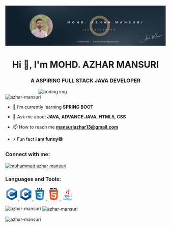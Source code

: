 ![logo](https://github.com/Azhar-Mansuri/Azhar-Mansuri/blob/main/Banner.png)
<h1 align="center">Hi 👋, I'm MOHD. AZHAR MANSURI</h1>
<h3 align="center">A ASPIRING FULL STACK JAVA DEVELOPER</h3>
<img align="right" alt="coding img" width="400"  src="https://miro.medium.com/v2/resize:fit:1360/0*7Q3yvSIv_t0ioJ-Z.gif" alt="">

<p align="left"> <img src="https://komarev.com/ghpvc/?username=azhar-mansuri&label=Profile%20views&color=0e75b6&style=flat" alt="azhar-mansuri" /> </p>

- 🌱 I’m currently learning **SPRING BOOT**

- 💬 Ask me about **JAVA, ADVANCE JAVA, HTML5, CSS**

- 📫 How to reach me **mansuriazhar13@gmail.com**

- ⚡ Fun fact **I am funny😅**

<h3 align="left">Connect with me:</h3>
<p align="left">
<a href="https://linkedin.com/in/mohammad azhar mansuri" target="blank"><img align="center" src="https://raw.githubusercontent.com/rahuldkjain/github-profile-readme-generator/master/src/images/icons/Social/linked-in-alt.svg" alt="mohammad azhar mansuri" height="30" width="40" /></a>
</p>

<h3 align="left">Languages and Tools:</h3>
<p align="left"> <a href="https://www.cprogramming.com/" target="_blank" rel="noreferrer"> <img src="https://raw.githubusercontent.com/devicons/devicon/master/icons/c/c-original.svg" alt="c" width="40" height="40"/> </a> <a href="https://www.w3schools.com/cpp/" target="_blank" rel="noreferrer"> <img src="https://raw.githubusercontent.com/devicons/devicon/master/icons/cplusplus/cplusplus-original.svg" alt="cplusplus" width="40" height="40"/> </a> <a href="https://www.w3schools.com/css/" target="_blank" rel="noreferrer"> <img src="https://raw.githubusercontent.com/devicons/devicon/master/icons/css3/css3-original-wordmark.svg" alt="css3" width="40" height="40"/> </a> <a href="https://www.w3.org/html/" target="_blank" rel="noreferrer"> <img src="https://raw.githubusercontent.com/devicons/devicon/master/icons/html5/html5-original-wordmark.svg" alt="html5" width="40" height="40"/> </a> <a href="https://www.java.com" target="_blank" rel="noreferrer"> <img src="https://raw.githubusercontent.com/devicons/devicon/master/icons/java/java-original.svg" alt="java" width="40" height="40"/> </a> </p>

<p><img align="left" src="https://github-readme-stats.vercel.app/api/top-langs?username=azhar-mansuri&show_icons=true&locale=en&layout=compact" alt="azhar-mansuri" /></p>

<p>&nbsp;<img align="center" src="https://github-readme-stats.vercel.app/api?username=azhar-mansuri&show_icons=true&locale=en" alt="azhar-mansuri" /></p>

<p><img align="center" src="https://github-readme-streak-stats.herokuapp.com/?user=azhar-mansuri&" alt="azhar-mansuri" /></p>

